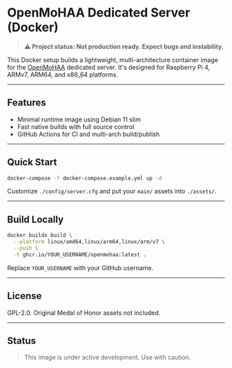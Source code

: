 # OpenMoHAA Dedicated Server (Docker)

> **⚠️ Project status: Not production ready. Expect bugs and instability.**

This Docker setup builds a lightweight, multi-architecture container image for the [OpenMoHAA](https://github.com/openmoh/openmohaa) dedicated server. It's designed for Raspberry Pi 4, ARMv7, ARM64, and x86_64 platforms.

---

## Features

- Minimal runtime image using Debian 11 slim
- Fast native builds with full source control
- GitHub Actions for CI and multi-arch build/publish

---

## Quick Start

```sh
docker-compose -f docker-compose.example.yml up -d
```

Customize `./config/server.cfg` and put your `main/` assets into `./assets/`.

---

## Build Locally

```sh
docker buildx build \
  --platform linux/amd64,linux/arm64,linux/arm/v7 \
  --push \
  -t ghcr.io/YOUR_USERNAME/openmohaa:latest .
```

Replace `YOUR_USERNAME` with your GitHub username.

---

## License

GPL-2.0. Original Medal of Honor assets not included.

---

## Status

> This image is under active development. Use with caution.
